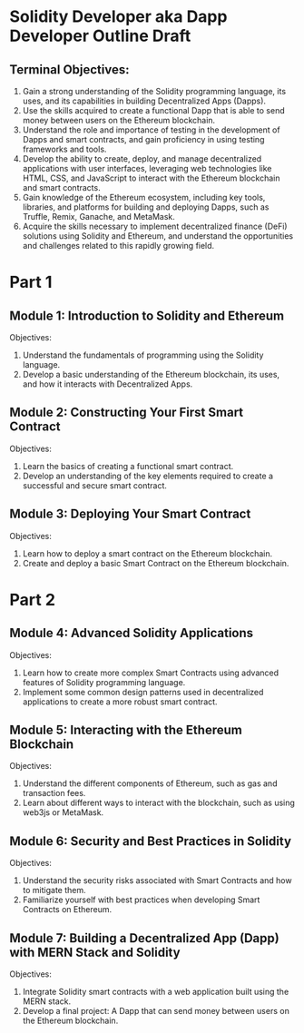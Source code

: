# Solidity Developer aka Dapp Developer Outline Draft

## Terminal Objectives: 
1. Gain a strong understanding of the Solidity programming language, its uses, and its capabilities in building Decentralized Apps (Dapps). 
2. Use the skills acquired to create a functional Dapp that is able to send money between users on the Ethereum blockchain.
3. Understand the role and importance of testing in the development of Dapps and smart contracts, and gain proficiency in using testing frameworks and tools.
4. Develop the ability to create, deploy, and manage decentralized applications with user interfaces, leveraging web technologies like HTML, CSS, and JavaScript to interact with the Ethereum blockchain and smart contracts.
5. Gain knowledge of the Ethereum ecosystem, including key tools, libraries, and platforms for building and deploying Dapps, such as Truffle, Remix, Ganache, and MetaMask.
6. Acquire the skills necessary to implement decentralized finance (DeFi) solutions using Solidity and Ethereum, and understand the opportunities and challenges related to this rapidly growing field.

# Part 1

## Module 1: Introduction to Solidity and Ethereum
Objectives: 
1. Understand the fundamentals of programming using the Solidity language.
2. Develop a basic understanding of the Ethereum blockchain, its uses, and how it interacts with Decentralized Apps.

## Module 2: Constructing Your First Smart Contract
Objectives: 
1. Learn the basics of creating a functional smart contract.
2. Develop an understanding of the key elements required to create a successful and secure smart contract.

## Module 3: Deploying Your Smart Contract
Objectives:  
1. Learn how to deploy a smart contract on the Ethereum blockchain.
2. Create and deploy a basic Smart Contract on the Ethereum blockchain.

# Part 2
## Module 4: Advanced Solidity Applications
Objectives: 
1. Learn how to create more complex Smart Contracts using advanced features of Solidity programming language.
2. Implement some common design patterns used in decentralized applications to create a more robust smart contract.

## Module 5: Interacting with the Ethereum Blockchain
Objectives:
1. Understand the different components of Ethereum, such as gas and transaction fees.
2. Learn about different ways to interact with the blockchain, such as using web3js or MetaMask.

## Module 6: Security and Best Practices in Solidity
Objectives:
1. Understand the security risks associated with Smart Contracts and how to mitigate them.
2. Familiarize yourself with best practices when developing Smart Contracts on Ethereum.

## Module 7: Building a Decentralized App (Dapp) with MERN Stack and Solidity
Objectives:
1. Integrate Solidity smart contracts with a web application built using the MERN stack.
2. Develop a final project: A Dapp that can send money between users on the Ethereum blockchain.
